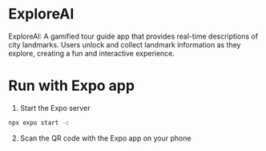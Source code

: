 # ExploreAI
ExploreAI: A gamified tour guide app that provides real-time descriptions of city landmarks. Users unlock and collect landmark information as they explore, creating a fun and interactive experience.


# Run with Expo app
1. Start the Expo server
```bash
npx expo start -c
```
2. Scan the QR code with the Expo app on your phone